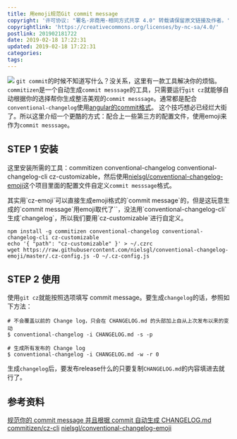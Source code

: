 ```yaml
---
title: 用emoji规范Git commit message
copyright: '许可协议: "署名-非商用-相同方式共享 4.0" 转载请保留原文链接及作者。'
copyrightlink: 'https://creativecommons.org/licenses/by-nc-sa/4.0/'
postlink: 201902181722
date: 2019-02-18 17:22:31
updated: 2019-02-18 17:22:31
categories:
tags:
---
```

![](http://coolrc-blog.oss-cn-shenzhen.aliyuncs.com/19-02-18/snipaste_20190218_181705.png_webp)
`git commit`的时候不知道写什么？没关系，这里有一款工具解决你的烦恼。`commitizen`是一个自动生成`commit messsage`的工具，只需要运行`git cz`就能够自动根据你的选择帮你生成整洁美观的`commit messsage`。通常都是配合`conventional-changelog`使用[angular的commit格式](https://github.com/angular/angular.js/blob/master/DEVELOPERS.md#-git-commit-guidelines)。
这个技巧想必已经烂大街了。所以这里介绍一个更酷的方式：配合上一些第三方的配置文件，使用emoji来作为`commit messsage`。<!--more-->

## STEP 1 安装

这里安装所需的工具：commitizen conventional-changelog conventional-changelog-cli cz-customizable，然后使用[nielsgl/conventional-changelog-emoji](https://github.com/nielsgl/conventional-changelog-emoji)这个项目里面的配置文件自定义`commit messsage`格式。

<p class="tip">其实用`cz-emoji`可以直接生成emoji格式的`commit message`的，但是这玩意生成的`commit message`用emoji取代了`<type>`，没法用`conventional-changelog-cli`生成`changelog`，所以我们要用`cz-customizable`进行自定义。</p>

```
npm install -g commitizen conventional-changelog conventional-changelog-cli cz-customizable
echo '{ "path": "cz-customizable" }' > ~/.czrc
wget https://raw.githubusercontent.com/nielsgl/conventional-changelog-emoji/master/.cz-config.js -O ~/.cz-config.js
```

## STEP 2 使用

使用`git cz`就能按照选项填写 commit message。要生成`changelog`的话，参照如下方法：

```
# 不会覆盖以前的 Change log，只会在 CHANGELOG.md 的头部加上自从上次发布以来的变动
$ conventional-changelog -i CHANGELOG.md -s -p 

# 生成所有发布的 Change log
$ conventional-changelog -i CHANGELOG.md -w -r 0
```

生成`changelog`后，要发布release什么的只要复制`CHANGELOG.md`的内容填进去就行了。

## 参考资料

[规范你的 commit message 并且根据 commit 自动生成 CHANGELOG.md](https://juejin.im/post/5bd2debfe51d457abc710b57)
[commitizen/cz-cli](https://github.com/commitizen/cz-cli)
[nielsgl/conventional-changelog-emoji](https://github.com/nielsgl/conventional-changelog-emoji)